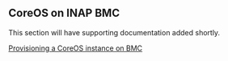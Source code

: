 ## CoreOS on INAP BMC

This section will have supporting documentation added shortly.

[Provisioning a CoreOS instance on BMC](provision_coreos_on_bmc.md)

